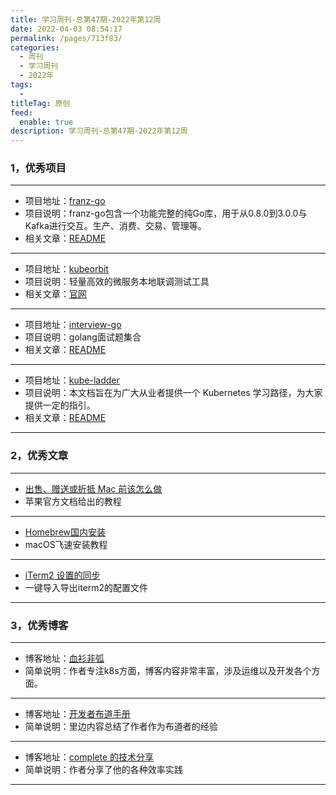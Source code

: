 ```yaml
---
title: 学习周刊-总第47期-2022年第12周
date: 2022-04-03 08:54:17
permalink: /pages/713f83/
categories:
  - 周刊
  - 学习周刊
  - 2022年
tags:
  - 
titleTag: 原创
feed:
  enable: true
description: 学习周刊-总第47期-2022年第12周
---
```



### 1，优秀项目
  
---
- 项目地址：[franz-go](https://github.com/twmb/franz-go)
- 项目说明：franz-go包含一个功能完整的纯Go库，用于从0.8.0到3.0.0与Kafka进行交互。生产、消费、交易、管理等。
- 相关文章：[README](https://github.com/twmb/franz-go#readme)
---
- 项目地址：[kubeorbit](https://github.com/teamcode-inc/kubeorbit)
- 项目说明：轻量高效的微服务本地联调测试工具
- 相关文章：[官网](https://kubeorbit.io/)
---
- 项目地址：[interview-go](https://github.com/lifei6671/interview-go)
- 项目说明：golang面试题集合
- 相关文章：[README](https://github.com/lifei6671/interview-go#readme)
---
- 项目地址：[kube-ladder](https://github.com/caicloud/kube-ladder)
- 项目说明：本文档旨在为广大从业者提供一个 Kubernetes 学习路径，为大家提供一定的指引。
- 相关文章：[README](https://github.com/caicloud/kube-ladder#readme)
---

### 2，优秀文章

---
- [出售、赠送或折抵 Mac 前该怎么做](https://support.apple.com/zh-cn/HT201065)
- 苹果官方文档给出的教程
---
- [Homebrew国内安装](https://brew.idayer.com/)
- macOS飞速安装教程
---
- [iTerm2 设置的同步](https://wayou.github.io/2020/09/15/iTerm2-%E8%AE%BE%E7%BD%AE%E7%9A%84%E5%90%8C%E6%AD%A5/)
- 一键导入导出iterm2的配置文件
---

### 3，优秀博客

---
- 博客地址：[血衫非弧](https://blog.kelu.org)
- 简单说明：作者专注k8s方面，博客内容非常丰富，涉及运维以及开发各个方面。
---
- 博客地址：[开发者布道手册](https://jimmysong.io/developer-advocacy-handbook/)
- 简单说明：里边内容总结了作者作为布道者的经验
---
- 博客地址：[complete 的技术分享](https://tech.codelc.com/)
- 简单说明：作者分享了他的各种效率实践
---